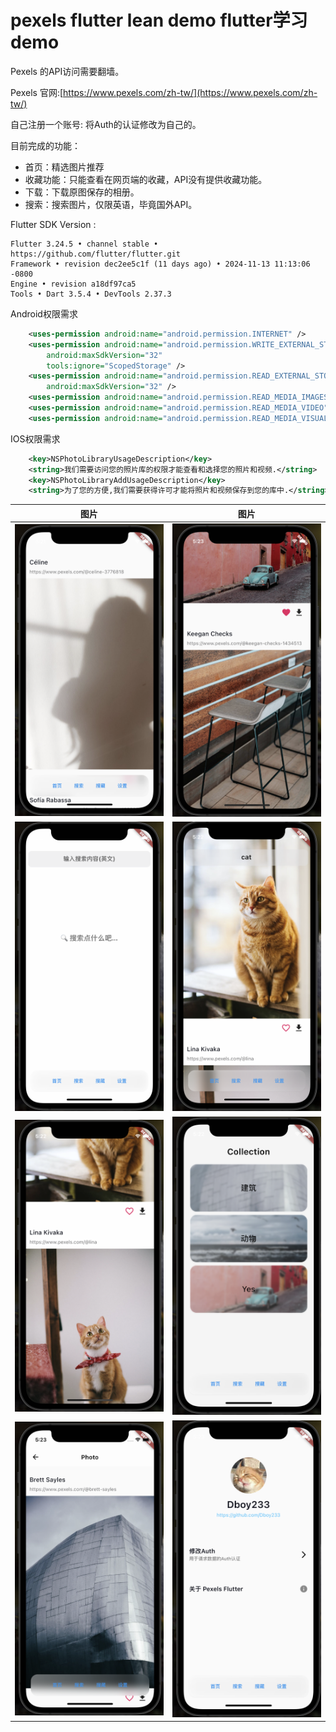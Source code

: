 # pexels flutter lean demo flutter学习demo

Pexels 的API访问需要翻墙。

Pexels 官网:[https://www.pexels.com/zh-tw/](https://www.pexels.com/zh-tw/)

自己注册一个账号: 将Auth的认证修改为自己的。

目前完成的功能：

- 首页：精选图片推荐
- 收藏功能：只能查看在网页端的收藏，API没有提供收藏功能。
- 下载：下载原图保存的相册。
- 搜索：搜索图片，仅限英语，毕竟国外API。

Flutter SDK Version : 
```text
Flutter 3.24.5 • channel stable • https://github.com/flutter/flutter.git
Framework • revision dec2ee5c1f (11 days ago) • 2024-11-13 11:13:06 -0800
Engine • revision a18df97ca5
Tools • Dart 3.5.4 • DevTools 2.37.3
```

Android权限需求
```xml
    <uses-permission android:name="android.permission.INTERNET" />
    <uses-permission android:name="android.permission.WRITE_EXTERNAL_STORAGE"
        android:maxSdkVersion="32"
        tools:ignore="ScopedStorage" />
    <uses-permission android:name="android.permission.READ_EXTERNAL_STORAGE"
        android:maxSdkVersion="32" />
    <uses-permission android:name="android.permission.READ_MEDIA_IMAGES"/>
    <uses-permission android:name="android.permission.READ_MEDIA_VIDEO"/>
    <uses-permission android:name="android.permission.READ_MEDIA_VISUAL_USER_SELECTED"/>
```

IOS权限需求
```xml
	<key>NSPhotoLibraryUsageDescription</key>
	<string>我们需要访问您的照片库的权限才能查看和选择您的照片和视频.</string>
	<key>NSPhotoLibraryAddUsageDescription</key>
	<string>为了您的方便,我们需要获得许可才能将照片和视频保存到您的库中.</string>
```

| 图片 | 图片 |
| ---- | ---- |
| ![img](/readme_img/main_page.png)     |   ![](/readme_img/main_page_full.png)   |
| ![](/readme_img/search_page_null.png)   |   ![](/readme_img/search_page_cat.png)   |
| ![](/readme_img/search_page_cat_full.png)    |  ![](/readme_img/collection_page.png)    |
| ![](/readme_img/collection_photo.png)   |   ![](/readme_img/setting_page.png)   |



